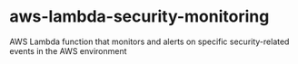 # aws-lambda-security-monitoring
AWS Lambda function that monitors and alerts on specific security-related events in the AWS environment
